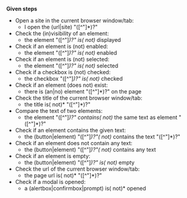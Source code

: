 **Given steps**
- Open a site in the current browser window/tab:
  - I open the (url|site) "([^"]*)?"
- Check the (in)visibility of an element:
  - the element "([^"]*)?" is( not)* displayed
- Check if an element is (not) enabled:
  - the element "([^"]*)?" is( not)* enabled
- Check if an element is (not) selected:
  - the element "([^"]*)?" is( not)* selected
- Check if a checkbox is (not) checked:
  - the checkbox "([^"]*)?" is( not)* checked
- Check if an element (does not) exist:
  - there is (an|no) element "([^"]*)?" on the page
- Check the title of the current browser window/tab:
  - the title is( not)* "([^"]*)?"
- Compare the text of two elements:
  - the element "([^"]*)?" contains( not)* the same text as element "([^"]*)?"
- Check if an element contains the given text:
  - the (button|element) "([^"]*)?"( not)* contains the text "([^"]*)?"
- Check if an element does not contain any text:
  - the (button|element) "([^"]*)?"( not)* contains any text
- Check if an element is empty:
  - the (button|element) "([^"]*)?" is( not)* empty
- Check the url of the current browser window/tab:
  - the page url is( not)* "([^"]*)?"
- Check if a modal is opened:
  - a (alertbox|confirmbox|prompt) is( not)* opened
